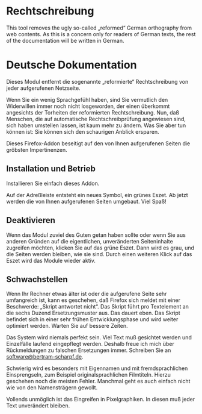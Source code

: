 # Rechtschreibung

This tool removes the ugly so-called „reformed“ German
orthography from web contents. As this is a concern only for
readers of German texts, the rest of the documentation will
be written in German.

# Deutsche Dokumentation

Dieses Modul entfernt die sogenannte „reformierte“
Rechtschreibung von jeder aufgerufenen Netzseite.

Wenn Sie ein wenig Sprachgefühl haben, sind Sie vermutlich
den Widerwillen immer noch nicht losgeworden, der einen
überkommt angesichts der Torheiten der reformierten
Rechtschreibung. Nun, daß Menschen, die auf automatische
Rechtschreibprüfung angewiesen sind, sich haben umstellen
lassen, ist kaum mehr zu ändern. Was Sie aber tun können
ist: Sie können sich den schaurigen Anblick ersparen.

Dieses Firefox-Addon beseitigt auf den von Ihnen
aufgerufenen Seiten die gröbsten Impertinenzen.

## Installation und Betrieb

Installieren Sie einfach dieses Addon.

Auf der Adreßleiste entsteht ein neues Symbol, ein grünes
Eszet. Ab jetzt werden die von Ihnen aufgerufenen Seiten
umgebaut. Viel Spaß!

## Deaktivieren

Wenn das Modul zuviel des Guten getan haben sollte oder wenn
Sie aus anderen Gründen auf die eigentlichen, unveränderten
Seiteninhalte zugreifen möchten, klicken Sie auf das grüne
Eszet. Dann wird es grau, und die Seiten werden bleiben, wie
sie sind. Durch einen weiteren Klick auf das Eszet wird das
Module wieder aktiv.

## Schwachstellen

Wenn Ihr Rechner etwas älter ist oder die aufgerufene Seite
sehr umfangreich ist, kann es geschehen, daß Firefox sich
meldet mit einer Beschwerde: „Skript antwortet nicht“. Das
Skript führt pro Textelement an die sechs Duzend
Ersetzungsmuster aus. Das dauert eben. Das Skript befindet
sich in einer sehr frühen Entwicklungsphase und wird weiter
optimiert werden. Warten Sie auf bessere Zeiten.

Das System wird niemals perfekt sein. Viel Text muß
gesichtet werden und Einzelfälle laufend eingepflegt werden.
Deshalb freue ich mich über Rückmeldungen zu falschen
Ersetzungen immer. Schreiben Sie an
<software@bertram-scharpf.de>.

Schwierig wird es besonders mit Eigennamen und mit
fremdsprachlichen Einsprengseln, zum Beispiel
originalsprachlichen Filmtiteln. Hierzu geschehen noch die
meisten Fehler. Manchmal geht es auch einfach nicht wie von
den Namensträgern gewollt.

Vollends unmöglich ist das Eingreifen in Pixelgraphiken.
In diesen muß jeder Text unverändert bleiben.


